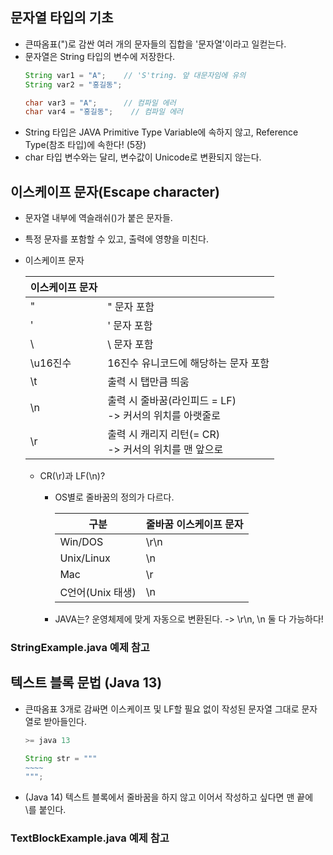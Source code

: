 ## 문자열 타입의 기초
- 큰따옴표(")로 감싼 여러 개의 문자들의 집합을 '문자열'이라고 일컫는다.
- 문자열은 String 타입의 변수에 저장한다.
  ```Java
  String var1 = "A";    // 'S'tring. 앞 대문자임에 유의
  String var2 = "홍길동";
  
  char var3 = "A";      // 컴파일 에러
  char var4 = "홍길동";    // 컴파일 에러
  ```
- String 타입은 JAVA Primitive Type Variable에 속하지 않고, Reference Type(참조 타입)에 속한다! (5장)
- char 타입 변수와는 달리, 변수값이 Unicode로 변환되지 않는다.
## 이스케이프 문자(Escape character)
- 문자열 내부에 역슬래쉬(\)가 붙은 문자들.
- 특정 문자를 포함할 수 있고, 출력에 영향을 미친다.
- 이스케이프 문자

  | 이스케이프 문자 |         |
  |----------|---------|
  | \"       | " 문자 포함 |
   | \' | ' 문자 포함 |
  | \\ | \ 문자 포함  |
  | \u16진수 | 16진수 유니코드에 해당하는 문자 포함 |
  | \t | 출력 시 탭만큼 띄움 |
  | \n | 출력 시 줄바꿈(라인피드 = LF)<br>-> 커서의 위치를 아랫줄로|
  | \r | 출력 시 캐리지 리턴(= CR)<br>-> 커서의 위치를 맨 앞으로 |
  - CR(\r)과 LF(\n)?
    - OS별로 줄바꿈의 정의가 다르다.
    
      | 구분         | 줄바꿈 이스케이프 문자 |
      |------------| --- |
       | Win/DOS    | \r\n |
      | Unix/Linux | \n |
      | Mac        | \r |
      | C언어(Unix 태생) | \n |
    - JAVA는? 운영체제에 맞게 자동으로 변환된다. -> \r\n, \n 둘 다 가능하다!
### StringExample.java 예제 참고
## 텍스트 블록 문법 (Java 13)
- 큰따옴표 3개로 감싸면 이스케이프 및 LF할 필요 없이 작성된 문자열 그대로 문자열로 받아들인다.
  ```java
  >= java 13
  
  String str = """
  ~~~~
  """;
  ```
- (Java 14) 텍스트 블록에서 줄바꿈을 하지 않고 이어서 작성하고 싶다면 맨 끝에 \를 붙인다.
### TextBlockExample.java 예제 참고